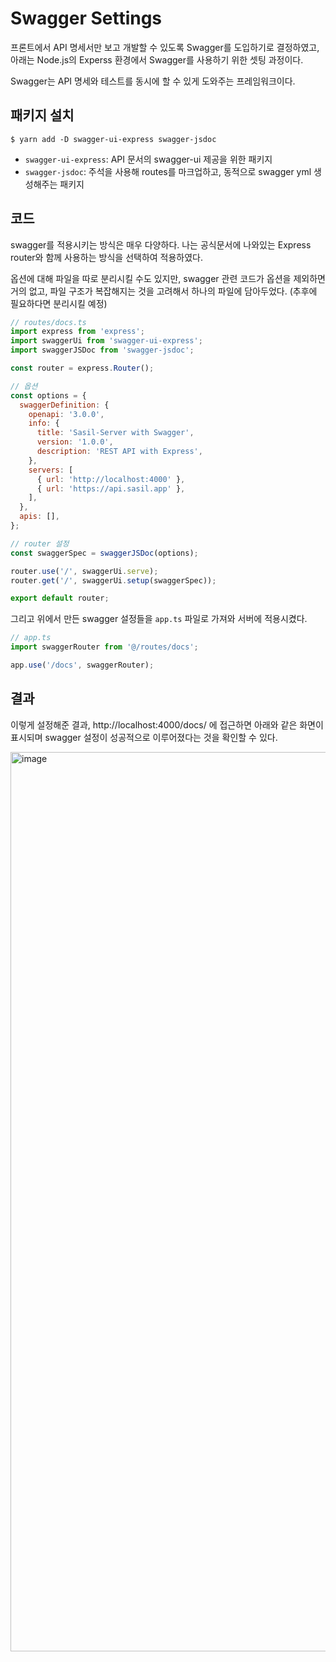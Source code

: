 # Swagger Settings

프론트에서 API 명세서만 보고 개발할 수 있도록 Swagger를 도입하기로 결정하였고, 아래는 Node.js의 Experss 환경에서 Swagger를 사용하기 위한 셋팅 과정이다.

Swagger는 API 명세와 테스트를 동시에 할 수 있게 도와주는 프레임워크이다.



## 패키지 설치 

```
$ yarn add -D swagger-ui-express swagger-jsdoc
```

- `swagger-ui-express`: API 문서의 swagger-ui 제공을 위한 패키지
- `swagger-jsdoc`: 주석을 사용해 routes를 마크업하고, 동적으로 swagger yml 생성해주는 패키지



## 코드

swagger를 적용시키는 방식은 매우 다양하다. 나는 공식문서에 나와있는 Express router와 함께 사용하는 방식을 선택하여 적용하였다.

옵션에 대해 파일을 따로 분리시킬 수도 있지만, swagger 관련 코드가 옵션을 제외하면 거의 없고, 파일 구조가 복잡해지는 것을 고려해서 하나의 파일에 담아두었다. (추후에 필요하다면 분리시킬 예정)

```js
// routes/docs.ts
import express from 'express';
import swaggerUi from 'swagger-ui-express';
import swaggerJSDoc from 'swagger-jsdoc';

const router = express.Router();

// 옵션
const options = {
  swaggerDefinition: {
    openapi: '3.0.0',
    info: {
      title: 'Sasil-Server with Swagger',
      version: '1.0.0',
      description: 'REST API with Express',
    },
    servers: [
      { url: 'http://localhost:4000' },
      { url: 'https://api.sasil.app' },
    ],
  },
  apis: [],
};

// router 설정
const swaggerSpec = swaggerJSDoc(options);

router.use('/', swaggerUi.serve);
router.get('/', swaggerUi.setup(swaggerSpec));

export default router;
```



그리고 위에서 만든 swagger 설정들을 `app.ts` 파일로 가져와 서버에 적용시켰다.

```js
// app.ts
import swaggerRouter from '@/routes/docs';

app.use('/docs', swaggerRouter);
```



## 결과

이렇게 설정해준 결과, http://localhost:4000/docs/ 에 접근하면 아래와 같은 화면이 표시되며 swagger 설정이 성공적으로 이루어졌다는 것을 확인할 수 있다.

<img width="1439" alt="image" src="https://user-images.githubusercontent.com/70627979/161433228-0c7569de-e7d4-4b59-af28-0e74a56b27e0.png">